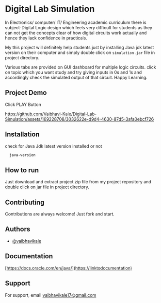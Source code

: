 
# Digital Lab Simulation

In Electronics/ computer/ IT/ Engineering academic curriculum there is subject-Digital Logic design which feels very difficult for students as they can not get the concepts clear of how digital circuits work actually and hence they lack confidence in practicals.

My this project will definitely help students just by installing Java jdk latest version on their computer and simply double click on `simulation.jar` file in project directory.

Various tabs are provided on GUI dashboard for multiple  logic circuits.
click on topic which you want study and try giving inputs in 0s and 1s and accordingly check the simulated output of that circuit. Happy Learning.



## Project Demo
Click PLAY Button

https://github.com/Vaibhavi-Kale/Digital-Lab-Simulation/assets/169228708/3032622e-d9d4-4630-87d5-3afa0ebcf726





## Installation

check for Java Jdk latest version installed or not

```bash
  java-version
```
    
## How to run

Just download and extract project zip file from my project repository and double click on jar file in project directory.




## Contributing

Contributions are always welcome!
 Just fork and start.


## Authors

- [@vaibhavikale](https://www.github.com/octokatherine)


## Documentation

[https://docs.oracle.com/en/java/](https://linktodocumentation)


## Support

For support, email vaibhavikale17@gmail.com

